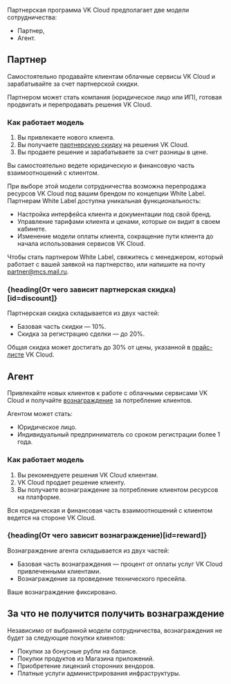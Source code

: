Партнерская программа VK Cloud предполагает две модели сотрудничества:

- Партнер,
- Агент.

## Партнер

Самостоятельно продавайте клиентам облачные сервисы VK Cloud и зарабатывайте за счет партнерской скидки.

Партнером может стать компания (юридическое лицо или ИП), готовая продвигать и перепродавать решения VK Cloud.

### Как работает модель

1. Вы привлекаете нового клиента.
1. Вы получаете [партнерскую скидку](#discount) на решения VK Cloud.
1. Вы продаете решение и зарабатываете за счет разницы в цене.

Вы самостоятельно ведете юридическую и финансовую часть взаимоотношений с клиентом.

При выборе этой модели сотрудничества возможна перепродажа ресурсов VK Cloud под вашим брендом по концепции White Label. Партнерам White Label доступна уникальная функциональность:

  - Настройка интерфейса клиента и документации под свой бренд.
  - Управление тарифами клиента и ценами, которые он видит в своем кабинете.
  - Изменение модели оплаты клиента, сокращение пути клиента до начала использования сервисов VK Cloud.

Чтобы стать партнером White Label, свяжитесь с менеджером, который работает с вашей заявкой на партнерство, или напишите на почту [partner@mcs.mail.ru](mailto:partner@mcs.mail.ru).

### {heading(От чего зависит партнерская скидка)[id=discount]}

Партнерская скидка складывается из двух частей:

- Базовая часть скидки — 10%.
- Скидка за регистрацию сделки — до 20%.

Общая скидка может достигать до 30% от цены, указанной в [прайс-листе](https://cloud.vk.com/pricelist) VK Cloud.

## Агент

Привлекайте новых клиентов к работе с облачными сервисами VK Cloud и получайте [вознаграждение](#reward) за потребление клиентов.

Агентом может стать:

- Юридическое лицо.
- Индивидуальный предприниматель со сроком регистрации более 1 года.

### Как работает модель

1. Вы рекомендуете решения VK Cloud клиентам.
1. VK Cloud продает решение клиенту.
1. Вы получаете вознаграждение за потребление клиентом ресурсов на платформе.

Вся юридическая и финансовая часть взаимоотношений с клиентом ведется на стороне VK Cloud.

### {heading(От чего зависит вознаграждение)[id=reward]}

Вознаграждение агента складывается из двух частей:

- Базовая часть вознаграждения — процент от оплаты услуг VK Cloud привлеченными клиентами.
- Вознаграждение за проведение технического пресейла.

Ваше вознаграждение фиксировано.

## За что не получится получить вознаграждение

Независимо от выбранной модели сотрудничества, вознаграждения не будет за следующие покупки клиентов:

-	Покупки за бонусные рубли на балансе.
-	Покупки продуктов из Магазина приложений.
-	Приобретение лицензий сторонних вендоров.
-	Платные услуги администрирования инфраструктуры.
